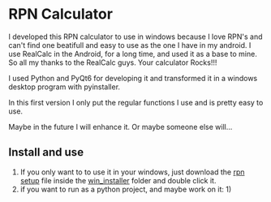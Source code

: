 # RPN Calculator

I developed this RPN calculator to use in windows because I love RPN's and can't find one beatifull and easy to use as the one I have in my android. I use RealCalc in the Android, for a long time, and used it as a base to mine. So all my thanks to the RealCalc guys. Your calculator Rocks!!!

I used Python and PyQt6 for developing it and transformed it in a windows desktop program with pyinstaller.

In this first version I only put the regular functions I use and is pretty easy to use.

Maybe in the future I will enhance it. Or maybe someone else will...

## Install and use

1) If you only want to to use it in your windows, just download the [rpn setup](.\win_installer\rpn_setup.exe) file inside the [win_installer](.\win_installer) folder and double click it.
2) if you want to run as a python project, and maybe work on it:
   1)
